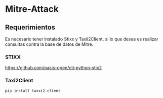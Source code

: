 # Mitre-Attack 
## Requerimientos
Es necesario tener instalado Stixx y Taxii2Client, si lo que desea es realizar consultas contra la base de datos de Mitre.
### STIXX
https://github.com/oasis-open/cti-python-stix2

### Taxi2Client
```powershell
pip install taxxi2-client
```



